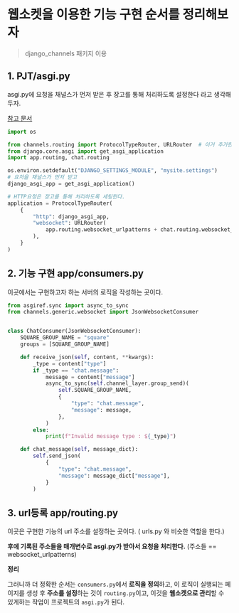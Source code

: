 # 웹소켓을 이용한 기능 구현 순서를 정리해보자

> django_channels 패키지 이용

## 1. PJT/asgi.py

asgi.py에 요청을 채널스가 먼저 받은 후 장고를 통해 처리하도록 설정한다 라고 생각해두자.

[참고 문서](https://docs.djangoproject.com/en/4.1/howto/deployment/asgi/)

```python
import os

from channels.routing import ProtocolTypeRouter, URLRouter  # 이거 추가한거..
from django.core.asgi import get_asgi_application
import app.routing, chat.routing

os.environ.setdefault("DJANGO_SETTINGS_MODULE", "mysite.settings")
# 요처을 채널스가 먼저 받고
django_asgi_app = get_asgi_application()

# HTTP요청은 장고를 통해 처리하도록 세팅한다.
application = ProtocolTypeRouter(
    {
        "http": django_asgi_app,
        "websocket": URLRouter(
            app.routing.websocket_urlpatterns + chat.routing.websocket_urlpatterns
        ),
    }
)

```



## 2. 기능 구현 app/consumers.py

이곳에서는 구현하고자 하는 서버의 로직을 작성하는 곳이다.

```python
from asgiref.sync import async_to_sync
from channels.generic.websocket import JsonWebsocketConsumer


class ChatConsumer(JsonWebsocketConsumer):
    SQUARE_GROUP_NAME = "square"
    groups = [SQUARE_GROUP_NAME]

    def receive_json(self, content, **kwargs):
        _type = content["type"]
        if _type == "chat.message":
            message = content["message"]
            async_to_sync(self.channel_layer.group_send)(
                self.SQUARE_GROUP_NAME,
                {
                    "type": "chat.message",
                    "message": message,
                },
            )
        else:
            print(f"Invalid message type : ${_type}")

    def chat_message(self, message_dict):
        self.send_json(
            {
                "type": "chat.message",
                "message": message_dict["message"],
            }
        )
```



## 3. url등록 app/routing.py

이곳은 구현한 기능의 url 주소를 설정하는 곳이다. ( urls.py 와 비슷한 역할을 한다.)

**후에 기록된 주소들을 매개변수로 asgi.py가 받아서 요청을 처리한다.**
(주소들 == websocket_urlpatterns)



**정리**

그러니까 더 정확한 순서는 `consumers.py`에서 **로직을 정의**하고,
이 로직이 실행되는 페이지를 생성 후 **주소를 설정**하는 것이 `routing.py`이고,
이것을 **웹소켓으로 관리**할 수 있게하는 작업이 프로젝트의 `asgi.py`가 된다.

